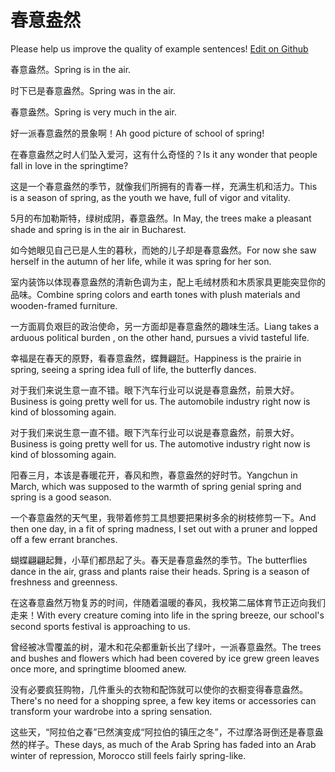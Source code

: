 # 春意盎然

Please help us improve the quality of example sentences! [Edit on Github](https://github.com/jiyushe/jiyu-example-sentence-source/blob/main/chinese/chunyiangran.md)

<p><span class="chinese">春意盎然。</span><span class="english">Spring is in the air.</span></p>

<p><span class="chinese">时下已是春意盎然。</span><span class="english">Spring was in the air.</span></p>

<p><span class="chinese">春意盎然。</span><span class="english">Spring is very much in the air.</span></p>

<p><span class="chinese">好一派春意盎然的景象啊！</span><span class="english">Ah good picture of school of spring!</span></p>

<p><span class="chinese">在春意盎然之时人们坠入爱河，这有什么奇怪的？</span><span class="english">Is it any wonder that people fall in love in the springtime?</span></p>

<p><span class="chinese">这是一个春意盎然的季节，就像我们所拥有的青春一样，充满生机和活力。</span><span class="english">This is a season of spring, as the youth we have, full of vigor and vitality.</span></p>

<p><span class="chinese">5月的布加勒斯特，绿树成阴，春意盎然。</span><span class="english">In May, the trees make a pleasant shade and spring is in the air in Bucharest.</span></p>

<p><span class="chinese">如今她眼见自己已是人生的暮秋，而她的儿子却是春意盎然。</span><span class="english">For now she saw herself in the autumn of her life, while it was spring for her son.</span></p>

<p><span class="chinese">室内装饰以体现春意盎然的清新色调为主，配上毛绒材质和木质家具更能突显你的品味。</span><span class="english">Combine spring colors and earth tones with plush materials and wooden-framed furniture.</span></p>

<p><span class="chinese">一方面肩负艰巨的政治使命，另一方面却是春意盎然的趣味生活。</span><span class="english">Liang takes a arduous political burden , on the other hand, pursues a vivid tasteful life.</span></p>

<p><span class="chinese">幸福是在春天的原野，看春意盎然，蝶舞翩跹。</span><span class="english">Happiness is the prairie in spring, seeing a spring idea full of life, the butterfly dances.</span></p>

<p><span class="chinese">对于我们来说生意一直不错。眼下汽车行业可以说是春意盎然，前景大好。</span><span class="english">Business is going pretty well for us. The automobile industry right now is kind of blossoming again.</span></p>

<p><span class="chinese">对于我们来说生意一直不错。眼下汽车行业可以说是春意盎然，前景大好。</span><span class="english">Business is going pretty well for us. The automotive industry right now is kind of blossoming again.</span></p>

<p><span class="chinese">阳春三月，本该是春暖花开，春风和煦，春意盎然的好时节。</span><span class="english">Yangchun in March, which was supposed to the warmth of spring genial spring and spring is a good season.</span></p>

<p><span class="chinese">一个春意盎然的天气里，我带着修剪工具想要把果树多余的树枝修剪一下。</span><span class="english">And then one day, in a fit of spring madness, I set out with a pruner and lopped off a few errant branches.</span></p>

<p><span class="chinese">蝴蝶翩翩起舞，小草们都昂起了头。春天是春意盎然的季节。</span><span class="english">The butterflies dance in the air, grass and plants raise their heads. Spring is a season of freshness and greenness.</span></p>

<p><span class="chinese">在这春意盎然万物复苏的时间，伴随着温暖的春风，我校第二届体育节正迈向我们走来！</span><span class="english">With every creature coming into life in the spring breeze, our school's second sports festival is approaching to us.</span></p>

<p><span class="chinese">曾经被冰雪覆盖的树，灌木和花朵都重新长出了绿叶，一派春意盎然。</span><span class="english">The trees and bushes and flowers which had been covered by ice grew green leaves once more, and springtime bloomed anew.</span></p>

<p><span class="chinese">没有必要疯狂购物，几件重头的衣物和配饰就可以使你的衣橱变得春意盎然。</span><span class="english">There's no need for a shopping spree, a few key items or accessories can transform your wardrobe into a spring sensation.</span></p>

<p><span class="chinese">这些天，“阿拉伯之春”已然演变成“阿拉伯的镇压之冬”，不过摩洛哥倒还是春意盎然的样子。</span><span class="english">These days, as much of the Arab Spring has faded into an Arab winter of repression, Morocco still feels fairly spring-like.</span></p>

